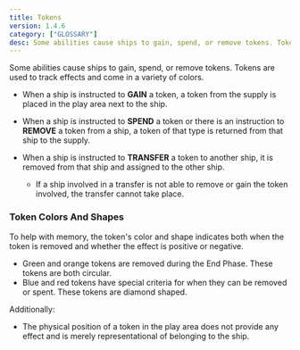 ```yaml
---
title: Tokens
version: 1.4.6
category: ["GLOSSARY"]
desc: Some abilities cause ships to gain, spend, or remove tokens. Tokens are used to track effects and come in a variety of colors.
---
```


Some abilities cause ships to gain, spend, or remove tokens. Tokens are used to track effects and come in a variety of colors.

- When a ship is instructed to **GAIN** a token, a token from the supply is placed in the play area next to the ship.
- When a ship is instructed to **SPEND** a token or there is an instruction to **REMOVE** a token from a ship, a token of that type is returned from that ship to the supply.

- When a ship is instructed to **TRANSFER** a token to another ship, it is removed from that ship and assigned to the other ship. 
  + If a ship involved in a transfer is not able to remove or gain the token involved, the transfer cannot take place.

### Token Colors And Shapes

To help with memory, the token's color and shape indicates both when the token is removed and whether the effect is positive or negative.

- Green and orange tokens are removed during the End Phase. These tokens are both circular.
- Blue and red tokens have special criteria for when they can be removed or spent. These tokens are diamond shaped.

Additionally:

- The physical position of a token in the play area does not provide any effect and is merely representational of belonging to the ship.